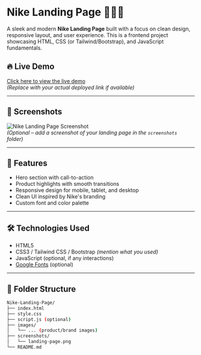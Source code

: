 # Nike Landing Page 🏃‍♂️👟

A sleek and modern **Nike Landing Page** built with a focus on clean design, responsive layout, and user experience. This is a frontend project showcasing HTML, CSS (or Tailwind/Bootstrap), and JavaScript fundamentals.

## 🔥 Live Demo

[Click here to view the live demo](https://your-live-demo-link.com)  
*(Replace with your actual deployed link if available)*

---

## 📸 Screenshots

![Nike Landing Page Screenshot](./screenshots/landing-page.png)  
*(Optional – add a screenshot of your landing page in the `screenshots` folder)*

---

## 🚀 Features

- Hero section with call-to-action
- Product highlights with smooth transitions
- Responsive design for mobile, tablet, and desktop
- Clean UI inspired by Nike's branding
- Custom font and color palette

---

## 🛠️ Technologies Used

- HTML5
- CSS3 / Tailwind CSS / Bootstrap *(mention what you used)*
- JavaScript (optional, if any interactions)
- [Google Fonts](https://fonts.google.com/) (optional)

---

## 📁 Folder Structure

```bash
Nike-Landing-Page/
├── index.html
├── style.css
├── script.js (optional)
├── images/
│   └── ... (product/brand images)
├── screenshots/
│   └── landing-page.png
└── README.md
